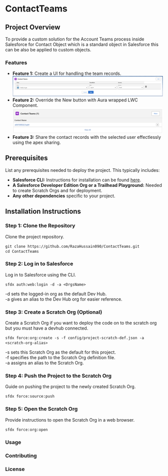 # ContactTeams

## Project Overview

To provide a custom solution for the Account Teams process inside Salesforce for Contact Object which is a standard object in Salesforce this can be also be applied to custom objects.

### Features

- **Feature 1:** Create a UI for handling the team records.
![lwc-ui](lwc-ui.png)
- **Feature 2:** Override the New button with Aura wrapped LWC Component. 
![related-list-override](related-list-override.png)
- **Feature 3:** Share the contact records with the selected user effectlessly using the apex sharing.

## Prerequisites

List any prerequisites needed to deploy the project. This typically includes:

- **Salesforce CLI:** Instructions for installation can be found [here](https://developer.salesforce.com/tools/sfdxcli).
- **A Salesforce Developer Edition Org or a Trailhead Playground:** Needed to create Scratch Orgs and for deployment.
- **Any other dependencies** specific to your project.

## Installation Instructions

### Step 1: Clone the Repository

Clone the project repository. 

```
git clone https://github.com/RazaHussain090/ContactTeams.git
cd ContactTeams
```
### Step 2: Log in to Salesforce
Log in to Salesforce using the CLI.

```
sfdx auth:web:login -d -a <OrgsName>
```
-d sets the logged-in org as the default Dev Hub.  
-a gives an alias to the Dev Hub org for easier reference.  

### Step 3: Create a Scratch Org (Optional)
Create a Scratch Org if you want to deploy the code on to the scratch org but you must have a devhub connected.

```
sfdx force:org:create -s -f config/project-scratch-def.json -a <scratch-org-alias>
```
-s sets this Scratch Org as the default for this project.  
-f specifies the path to the Scratch Org definition file.  
-a assigns an alias to the Scratch Org.

### Step 4: Push the Project to the Scratch Org
Guide on pushing the project to the newly created Scratch Org.

```
sfdx force:source:push
```
### Step 5: Open the Scratch Org
Provide instructions to open the Scratch Org in a web browser.
```
sfdx force:org:open
```
### Usage

### Contributing

### License
